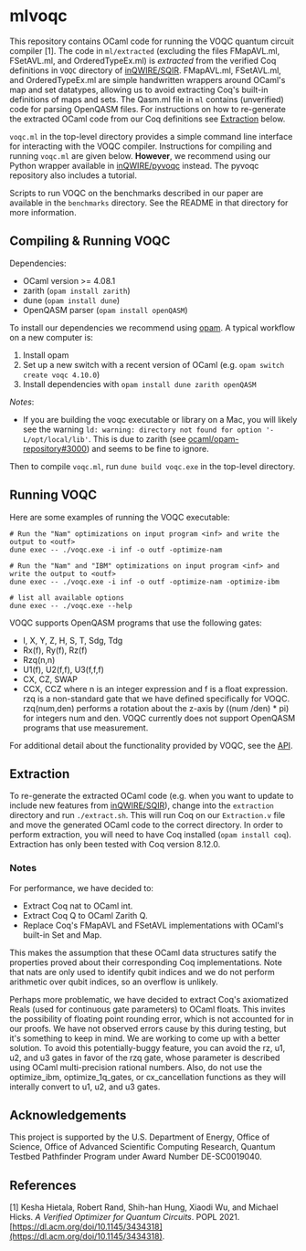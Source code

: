 # mlvoqc

This repository contains OCaml code for running the VOQC quantum circuit compiler [1]. The code in `ml/extracted` (excluding the files FMapAVL.ml, FSetAVL.ml, and OrderedTypeEx.ml) is *extracted* from the verified Coq definitions in `VOQC` directory of [inQWIRE/SQIR](https://github.com/inQWIRE/SQIR). FMapAVL.ml, FSetAVL.ml, and OrderedTypeEx.ml are simple handwritten wrappers around OCaml's map and set datatypes, allowing us to avoid extracting Coq's built-in definitions of maps and sets. The Qasm.ml file in `ml` contains (unverified) code for parsing OpenQASM files. For instructions on how to re-generate the extracted OCaml code from our Coq definitions see [Extraction](#extraction) below. 

`voqc.ml` in the top-level directory provides a simple command line interface for interacting with the VOQC compiler. Instructions for compiling and running `voqc.ml` are given below. **However**, we recommend using our Python wrapper available in [inQWIRE/pyvoqc](https://github.com/inQWIRE/pyvoqc) instead. The pyvoqc repository also includes a tutorial.

Scripts to run VOQC on the benchmarks described in our paper are available in the `benchmarks` directory. See the README in that directory for more information.

## Compiling & Running VOQC

Dependencies:
  * OCaml version >= 4.08.1 
  * zarith (`opam install zarith`)
  * dune (`opam install dune`)
  * OpenQASM parser (`opam install openQASM`)
  
To install our dependencies we recommend using [opam](https://opam.ocaml.org/doc/Install.html). A typical workflow on a new computer is:
  1. Install opam
  2. Set up a new switch with a recent version of OCaml (e.g. `opam switch create voqc 4.10.0`)
  3. Install dependencies with `opam install dune zarith openQASM`

*Notes*: 
* If you are building the voqc executable or library on a Mac, you will likely see the warning `ld: warning: directory not found for option '-L/opt/local/lib'`. This is due to zarith (see [ocaml/opam-repository#3000](https://github.com/ocaml/opam-repository/issues/3000)) and seems to be fine to ignore.

Then to compile `voqc.ml`, run `dune build voqc.exe` in the top-level directory.


## Running VOQC

Here are some examples of running the VOQC executable:
```
# Run the "Nam" optimizations on input program <inf> and write the output to <outf>
dune exec -- ./voqc.exe -i inf -o outf -optimize-nam

# Run the "Nam" and "IBM" optimizations on input program <inf> and write the output to <outf>
dune exec -- ./voqc.exe -i inf -o outf -optimize-nam -optimize-ibm

# list all available options
dune exec -- ./voqc.exe --help
```

VOQC supports OpenQASM programs that use the following gates:
* I, X, Y, Z, H, S, T, Sdg, Tdg
* Rx(f), Ry(f), Rz(f)
* Rzq(n,n)
* U1(f), U2(f,f), U3(f,f,f)
* CX, CZ, SWAP
* CCX, CCZ
where n is an integer expression and f is a float expression. rzq is a non-standard gate that we have defined specifically for VOQC. rzq(num,den) performs a rotation about the z-axis by ((num /den) * pi) for integers num and den. VOQC currently does not support OpenQASM programs that use measurement.

For additional detail about the functionality provided by VOQC, see the [API](API.md).

## Extraction

To re-generate the extracted OCaml code (e.g. when you want to update to include new features from [inQWIRE/SQIR](https://github.com/inQWIRE/SQIR)), change into the `extraction` directory and run `./extract.sh`. This will run Coq on our `Extraction.v` file and move the generated OCaml code to the correct directory. In order to perform extraction, you will need to have Coq installed (`opam install coq`). Extraction has only been tested with Coq version 8.12.0.

### Notes

For performance, we have decided to:
* Extract Coq nat to OCaml int.
* Extract Coq Q to OCaml Zarith Q.
* Replace Coq's FMapAVL and FSetAVL implementations with OCaml's built-in Set and Map.

This makes the assumption that these OCaml data structures satify the properties proved about their corresponding Coq implementations. Note that nats are only used to identify qubit indices and we do not perform arithmetic over qubit indices, so an overflow is unlikely.

Perhaps more problematic, we have decided to extract Coq's axiomatized Reals (used for continuous gate parameters) to OCaml floats. This invites the possibility of floating point rounding error, which is not accounted for in our proofs. We have not observed errors cause by this during testing, but it's something to keep in mind. We are working to come up with a better solution. To avoid this potentially-buggy feature, you can avoid the rz, u1, u2, and u3 gates in favor of the rzq gate, whose parameter is described using OCaml multi-precision rational numbers. Also, do not use the optimize_ibm, optimize_1q_gates, or cx_cancellation functions as they will interally convert to u1, u2, and u3 gates.

## Acknowledgements

This project is supported by the U.S. Department of Energy, Office of Science, Office of Advanced Scientific Computing Research, Quantum Testbed Pathfinder Program under Award Number DE-SC0019040.

## References

[1] Kesha Hietala, Robert Rand, Shih-han Hung, Xiaodi Wu, and Michael Hicks. *A Verified Optimizer for Quantum Circuits*. POPL 2021. [https://dl.acm.org/doi/10.1145/3434318](https://dl.acm.org/doi/10.1145/3434318).